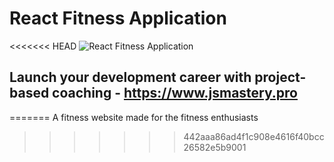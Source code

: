 # React Fitness Application

<<<<<<< HEAD
![React Fitness Application](https://i.ibb.co/Yt9spGc/image.png)

## Launch your development career with project-based coaching - https://www.jsmastery.pro
=======
A fitness website made for the fitness enthusiasts
>>>>>>> 442aaa86ad4f1c908e4616f40bcc26582e5b9001
